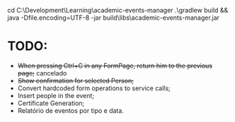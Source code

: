 cd C:\Development\Learning\academic-events-manager
.\gradlew build && java -Dfile.encoding=UTF-8 -jar build\libs\academic-events-manager.jar

# TODO:

- ~~When pressing Ctrl+C in any FormPage, return him to the previous page;~~ cancelado
- ~~Show confirmation for selected Person;~~
- Convert hardcoded form operations to service calls;
- Insert people in the event;
- Certificate Generation;
- Relatório de eventos por tipo e data.